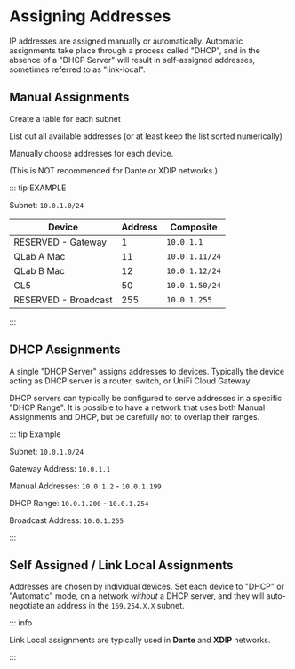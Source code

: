 # Assigning Addresses

IP addresses are assigned manually or automatically. Automatic assignments take place through a process called "DHCP", and in the absence of a "DHCP Server" will result in self-assigned addresses, sometimes referred to as "link-local".

## Manual Assignments

Create a table for each subnet

List out all available addresses (or at least keep the list sorted numerically)

Manually choose addresses for each device.

(This is NOT recommended for Dante or XDIP networks.)

::: tip EXAMPLE

Subnet: `10.0.1.0/24`

| Device               | Address | Composite      |
| -------------------- | ------- | -------------- |
| RESERVED - Gateway   | 1       | `10.0.1.1`     |
| QLab A Mac           | 11      | `10.0.1.11/24` |
| QLab B Mac           | 12      | `10.0.1.12/24` |
| CL5                  | 50      | `10.0.1.50/24` |
| RESERVED - Broadcast | 255     | `10.0.1.255`   |

:::

## DHCP Assignments

A single "DHCP Server" assigns addresses to devices. Typically the device acting as DHCP server is a router, switch, or UniFi Cloud Gateway.

DHCP servers can typically be configured to serve addresses in a specific "DHCP Range". It is possible to have a network that uses both Manual Assignments and DHCP, but be carefully not to overlap their ranges.

::: tip Example

Subnet: `10.0.1.0/24`

Gateway Address: `10.0.1.1`

Manual Addresses: `10.0.1.2` - `10.0.1.199`

DHCP Range: `10.0.1.200` - `10.0.1.254`

Broadcast Address: `10.0.1.255`

:::

## Self Assigned / Link Local Assignments

Addresses are chosen by individual devices. Set each device to "DHCP" or "Automatic" mode, on a network _without_ a DHCP server, and they will auto-negotiate an address in the `169.254.X.X` subnet.

::: info

Link Local assignments are typically used in **Dante** and **XDIP** networks.

:::
